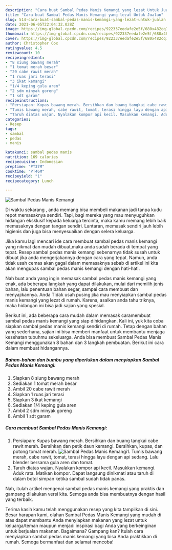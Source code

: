 ```yaml
---
description: "Cara buat Sambal Pedas Manis Kemangi yang lezat Untuk Jualan"
title: "Cara buat Sambal Pedas Manis Kemangi yang lezat Untuk Jualan"
slug: 514-cara-buat-sambal-pedas-manis-kemangi-yang-lezat-untuk-jualan
date: 2021-06-05T22:04:32.028Z
image: https://img-global.cpcdn.com/recipes/922337eedafe2e5f/680x482cq70/sambal-pedas-manis-kemangi-foto-resep-utama.jpg
thumbnail: https://img-global.cpcdn.com/recipes/922337eedafe2e5f/680x482cq70/sambal-pedas-manis-kemangi-foto-resep-utama.jpg
cover: https://img-global.cpcdn.com/recipes/922337eedafe2e5f/680x482cq70/sambal-pedas-manis-kemangi-foto-resep-utama.jpg
author: Christopher Cox
ratingvalue: 4.5
reviewcount: 10
recipeingredient:
- "8 siung bawang merah"
- "1 tomat merah besar"
- "20 cabe rawit merah"
- "1 ruas jari terasi"
- "3 ikat kemangi"
- "1/4 keping gula aren"
- "2 sdm minyak goreng"
- "1 sdt garam"
recipeinstructions:
- "Persiapan: Kupas bawang merah. Bersihkan dan buang tangkai cabe rawit merah. Bersihkan dan petik daun kemangi. Bersihkan, kupas, dan potong tomat merah."
- "Tumis bawang merah, cabe rawit, tomat, terasi hingga layu dengan api sedang. Lalu blender bersama gula aren dan tomat."
- "Taruh diatas wajan. Nyalakan kompor api kecil. Masukkan kemangi. Aduk rata. Matikan kompor. Dapat langsung dinikmati atau taruh di dalam botol simpan ketika sambal sudah tidak panas."
categories:
- Resep
tags:
- sambal
- pedas
- manis

katakunci: sambal pedas manis 
nutrition: 169 calories
recipecuisine: Indonesian
preptime: "PT37M"
cooktime: "PT46M"
recipeyield: "1"
recipecategory: Lunch

---
```



![Sambal Pedas Manis Kemangi](https://img-global.cpcdn.com/recipes/922337eedafe2e5f/680x482cq70/sambal-pedas-manis-kemangi-foto-resep-utama.jpg)

Di waktu  sekarang , anda memang bisa membeli makanan jadi tanpa kudu repot memasaknya sendiri. Tapi, bagi mereka yang mau menyuguhkan hidangan eksklusif kepada keluarga tercinta, maka kamu memang lebih baik memasaknya dengan tangan sendiri. Lantaran, memasak sendiri jauh lebih higienis dan juga bisa menyesuaikan dengan selera keluarga.

Jika kamu lagi mencari ide cara membuat sambal pedas manis kemangi yang nikmat dan mudah dibuat,maka anda sudah berada di tempat yang tepat. Resep sambal pedas manis kemangi  sebenarnya tidak susah untuk dibuat jika anda mengerjakannya dengan cara yang tepat. Namun, anda tidak usah cemas akan gagal dalam memasaknya 
sebab di artikel ini kita akan mengupas sambal pedas manis kemangi dengan hati-hati.  



Nah buat anda yang ingin memasak sambal pedas manis kemangi yang enak, ada beberapa langkah yang dapat dilakukan, mulai dari memilih jenis bahan, lalu penentuan bahan segar, sampai cara membuat dan menyajikannya. Anda Tidak usah pusing jika mau menyiapkan sambal pedas manis kemangi yang lezat di rumah. Karena, asalkan anda  tahu triknya, maka hidangan ini bisa jadi sajian yang spesial.

Berikut ini, ada beberapa cara mudah dalam memasak caramembuat sambal pedas manis kemangi yang siap dihidangkan. Kali ini, yuk kita coba siapkan sambal pedas manis kemangi sendiri di rumah. Tetap dengan bahan yang sederhana, sajian ini bisa memberi manfaat untuk membantu menjaga kesehatan tubuhmu sekeluarga. Anda bisa membuat Sambal Pedas Manis Kemangi menggunakan 8 bahan dan 3 langkah pembuatan. Berikut ini cara dalam membuat hidangannya.

<!--inarticleads1-->

##### Bahan-bahan dan bumbu yang diperlukan dalam menyiapkan Sambal Pedas Manis Kemangi:

1. Siapkan 8 siung bawang merah
1. Sediakan 1 tomat merah besar
1. Ambil 20 cabe rawit merah
1. Siapkan 1 ruas jari terasi
1. Siapkan 3 ikat kemangi
1. Sediakan 1/4 keping gula aren
1. Ambil 2 sdm minyak goreng
1. Ambil 1 sdt garam




<!--inarticleads2-->

##### Cara membuat Sambal Pedas Manis Kemangi:

1. Persiapan: Kupas bawang merah. Bersihkan dan buang tangkai cabe rawit merah. Bersihkan dan petik daun kemangi. Bersihkan, kupas, dan potong tomat merah.
<img src="https://img-global.cpcdn.com/steps/f29975eff28c7630/160x128cq70/sambal-pedas-manis-kemangi-langkah-memasak-1-foto.jpg" alt="Sambal Pedas Manis Kemangi">1. Tumis bawang merah, cabe rawit, tomat, terasi hingga layu dengan api sedang. Lalu blender bersama gula aren dan tomat.
1. Taruh diatas wajan. Nyalakan kompor api kecil. Masukkan kemangi. Aduk rata. Matikan kompor. Dapat langsung dinikmati atau taruh di dalam botol simpan ketika sambal sudah tidak panas.




Nah, itulah artikel mengenai  sambal pedas manis kemangi  yang praktis dan gampang dilakukan versi kita. Semoga anda bisa membuatnya dengan hasil yang terbaik. 

Terima kasih kamu telah menggunakan resep yang kita tampilkan di sini. Besar harapan kami, olahan  Sambal Pedas Manis Kemangi yang mudah di atas dapat membantu Anda menyiapkan makanan yang lezat untuk keluarga/teman maupun menjadi inspirasi bagi Anda yang berkeinginan untuk berjualan makanan. Bagaimana? Gampang kan? Itulah cara menyiapkan sambal pedas manis kemangi yang bisa Anda praktikkan di rumah. Semoga bermanfaat dan selamat mencoba!

